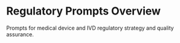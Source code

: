 # Regulatory Prompts Overview

Prompts for medical device and IVD regulatory strategy and quality assurance.
